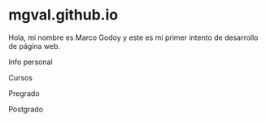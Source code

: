 # mgval.github.io


Hola, mi nombre es Marco Godoy y este es mi primer intento de desarrollo de página web.

Info personal

Cursos

Pregrado

Postgrado
